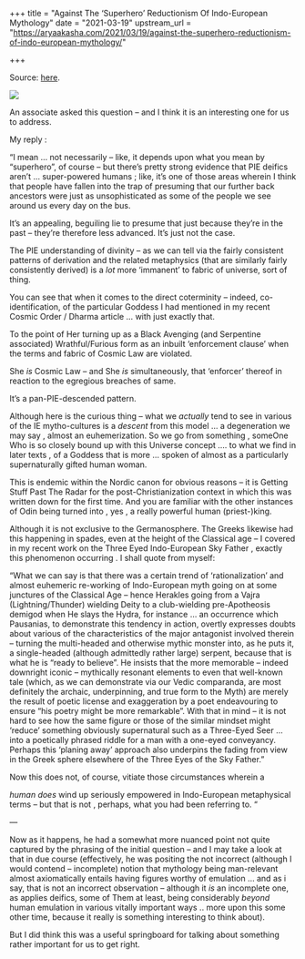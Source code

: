 +++
title = "Against The ‘Superhero’ Reductionism Of Indo-European Mythology"
date = "2021-03-19"
upstream_url = "https://aryaakasha.com/2021/03/19/against-the-superhero-reductionism-of-indo-european-mythology/"

+++

Source: [here](https://aryaakasha.com/2021/03/19/against-the-superhero-reductionism-of-indo-european-mythology/).

![](https://aryaakasha.files.wordpress.com/2021/03/religion-of-superheroes-pie-censored.png?w=510)

An associate asked this question – and I think it is an interesting one for us to address.

My reply :

“I mean … not necessarily – like, it depends upon what you mean by “superhero”, of course – but there’s pretty strong evidence that PIE deifics aren’t … super-powered humans ; like, it’s one of those areas wherein I think that people have fallen into the trap of presuming that our further back ancestors were just as unsophisticated as some of the people we see around us every day on the bus.

It’s an appealing, beguiling lie to presume that just because they’re in the past – they’re therefore less advanced. It’s just not the case.

The PIE understanding of divinity – as we can tell via the fairly consistent patterns of derivation and the related metaphysics (that are similarly fairly consistently derived) is a *lot* more ‘immanent’ to fabric of universe, sort of thing.

You can see that when it comes to the direct coterminity – indeed, co-identification, of the particular Goddess I had mentioned in my recent Cosmic Order / Dharma article … with just exactly that.

To the point of Her turning up as a Black Avenging (and Serpentine associated) Wrathful/Furious form as an inbuilt ‘enforcement clause’ when the terms and fabric of Cosmic Law are violated.

She *is* Cosmic Law – and She *is* simultaneously, that ‘enforcer’ thereof in reaction to the egregious breaches of same.

It’s a pan-PIE-descended pattern.

Although here is the curious thing – what we *actually* tend to see in various of the IE mytho-cultures is a *descent* from this model … a degeneration we may say , almost an euhemerization. So we go from something , someOne Who is so closely bound up with this Universe concept …. to what we find in later texts , of a Goddess that is more … spoken of almost as a particularly supernaturally gifted human woman.

This is endemic within the Nordic canon for obvious reasons – it is Getting Stuff Past The Radar for the post-Christianization context in which this was written down for the first time. And you are familiar with the other instances of Odin being turned into , yes , a really powerful human (priest-)king.

Although it is not exclusive to the Germanosphere. The Greeks likewise had this happening in spades, even at the height of the Classical age – I covered in my recent work on the Three Eyed Indo-European Sky Father , exactly this phenomenon occurring . I shall quote from myself:

“What we can say is that there was a certain trend of ‘rationalization’ and almost euhemeric re-working of Indo-European myth going on at some junctures of the Classical Age – hence Herakles going from a Vajra (Lightning/Thunder) wielding Deity to a club-wielding pre-Apotheosis demigod when He slays the Hydra, for instance … an occurrence which Pausanias, to demonstrate this tendency in action, overtly expresses doubts about various of the characteristics of the major antagonist involved therein – turning the multi-headed and otherwise mythic monster into, as he puts it, a single-headed (although admittedly rather large) serpent, because that is what he is “ready to believe”. He insists that the more memorable – indeed downright iconic – mythically resonant elements to even that well-known tale (which, as we can demonstrate via our Vedic comparanda, are most definitely the archaic, underpinning, and true form to the Myth) are merely the result of poetic license and exaggeration by a poet endeavouring to ensure “his poetry might be more remarkable”. With that in mind – it is not hard to see how the same figure or those of the similar mindset might ‘reduce’ something obviously supernatural such as a Three-Eyed Seer … into a poetically phrased riddle for a man with a one-eyed conveyancy. Perhaps this ‘planing away’ approach also underpins the fading from view in the Greek sphere elsewhere of the Three Eyes of the Sky Father.”

Now this does not, of course, vitiate those circumstances wherein a

*human* *does* wind up seriously empowered in Indo-European metaphysical
terms – but that is not , perhaps, what you had been referring to. “

—

Now as it happens, he had a somewhat more nuanced point not quite captured by the phrasing of the initial question – and I may take a look at that in due course (effectively, he was positing the not incorrect (although I would contend – incomplete) notion that mythology being man-relevant almost axiomatically entails having figures worthy of emulation … and as i say, that is not an incorrect observation – although it *is* an incomplete one, as applies deifics, some of Them at least, being considerably *beyond* human emulation in various vitally important ways .. more upon this some other time, because it really is something interesting to think about).

But I did think this was a useful springboard for talking about something rather important for us to get right.